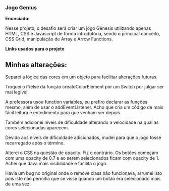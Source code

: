 ### Jogo Genius

**Enunciado:**

Nesse projeto, o desafio será criar um jogo Gênesis utilizando apenas HTML, CSS e Javascript de forma introdutória, sendo o principal conceito, CSS Grid, manipulação de Array e Arrow Functions.

**Links usados para o projeto**


## Minhas alterações:
Separei a lógica das cores em um objeto para facilitar alterações futuras.

Troquei o if/else da função createColorElement por um Switch por julgar ser mai legível.

A professora usou function variables, eu prefiro declarar as funções mesmo, além de usar o addEventListener. Acho que cria um código de mais fácil leitura e entedimento para que venham ver depois.

Também adicionei níveis de dificuldade alterando a velocidade na qual as cores selecionadas aparecem.

Devido aos níveis de dificuldade adicionados, mudei para que o jogo fosse recarregado após o término.

Alterei o CSS na questão de opacity. Fiz o contrário. Os botões começam com uma opacity de 0.7 e ao serem selecionados ficam com opacity de 1. Achei que dava mais visibilidade e facilita o jogo.

Havia um bug no original onde o remove class não funcionava, arrumei isto pois isto não permitia que se visse quando um botão era selecionado mais de uma vez.

